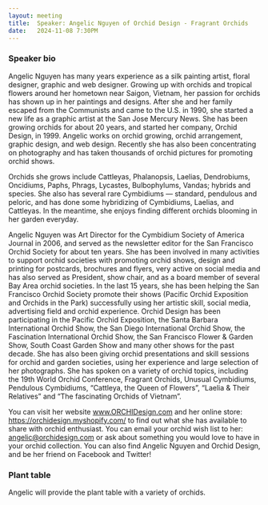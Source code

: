 ```yaml
---
layout: meeting
title:  Speaker: Angelic Nguyen of Orchid Design - Fragrant Orchids
date:   2024-11-08 7:30PM
---
```


### Speaker bio

Angelic Nguyen has many years experience as a silk painting artist, floral designer, graphic and web designer. Growing up with orchids and tropical flowers around her hometown near Saigon, Vietnam, her passion for orchids has shown up in her paintings and designs. After she and her family escaped from the Communists and came to the U.S. in 1990, she started a new life as a graphic artist at the San Jose Mercury News. She has been growing orchids for about 20 years, and started her company, Orchid Design, in 1999. Angelic works on orchid growing, orchid arrangement, graphic design, and web design. Recently she has also been concentrating on photography and has taken thousands of orchid pictures for promoting orchid shows.


Orchids she grows include Cattleyas, Phalanopsis, Laelias, Dendrobiums, Oncidiums, Paphs, Phrags, Lycastes, Bulbophylums, Vandas; hybrids and species. She also has several rare Cymbidiums — standard, pendulous and peloric, and has done some hybridizing of Cymbidiums, Laelias, and Cattleyas. In the meantime, she enjoys finding different orchids blooming in her garden everyday. 

Angelic Nguyen was Art Director for the Cymbidium Society of America Journal in 2006, and served as the newsletter editor for the San Francisco Orchid Society for about ten years. She has been involved in many activities to support orchid societies with promoting orchid shows, design and printing for postcards, brochures and flyers, very active on social media and has also served as President, show chair, and as a board member of several Bay Area orchid societies. In the last 15 years, she has been helping the San Francisco Orchid Society promote their shows (Pacific Orchid Exposition and Orchids in the Park) successfully using her artistic skill, social media, advertising field and orchid experience. Orchid Design has been participating in the Pacific Orchid Exposition, the Santa Barbara International Orchid Show, the San Diego International Orchid Show, the Fascination International Orchid Show, the San Francisco Flower & Garden Show, South Coast Garden Show and many other shows for the past decade. She has also been giving orchid presentations and skill sessions for orchid and garden societies, using her experience and large selection of her photographs. She has spoken on a variety of orchid topics, including the 19th World Orchid Conference, Fragrant Orchids, Unusual Cymbidiums, Pendulous Cymbidiums, “Cattleya, the Queen of Flowers”, “Laelia & Their Relatives” and “The fascinating Orchids of Vietnam”. 

You can visit her website www.ORCHIDesign.com and her online store: https://orchidesign.myshopify.com/ to find out what she has available to share with orchid enthusiast. You can email your orchid wish list to her: angelic@orchidesign.com or ask about something you would love to have in your orchid collection. You can also find Angelic Nguyen and Orchid Design, and be her friend on Facebook and Twitter!

### Plant table

Angelic will provide the plant table with a variety of orchids.
